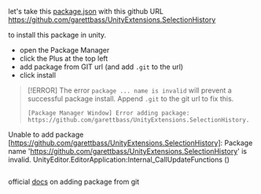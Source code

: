let's take this [package.json](https://github.com/garettbass/UnityExtensions.SelectionHistory/blob/master/package.json)
with this github URL https://github.com/garettbass/UnityExtensions.SelectionHistory

to install this package in unity.
- open the Package Manager
- click the Plus at the top left
- add package from GIT url (and add `.git` to the url)
- click install

> [!ERROR] 
> The error `package ... name is invalid` will prevent a successful package install.
> Append `.git` to the git url to fix this.
> ```
> [Package Manager Window] Error adding package: https://github.com/garettbass/UnityExtensions.SelectionHistory.
Unable to add package [https://github.com/garettbass/UnityExtensions.SelectionHistory]:
  Package name 'https://github.com/garettbass/UnityExtensions.SelectionHistory' is invalid.
UnityEditor.EditorApplication:Internal_CallUpdateFunctions ()
> ```

official [docs](https://docs.unity3d.com/Manual/upm-ui-giturl.html) on adding package from git
